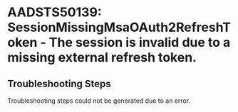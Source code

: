 
# AADSTS50139: SessionMissingMsaOAuth2RefreshToken - The session is invalid due to a missing external refresh token.


## Troubleshooting Steps
Troubleshooting steps could not be generated due to an error.